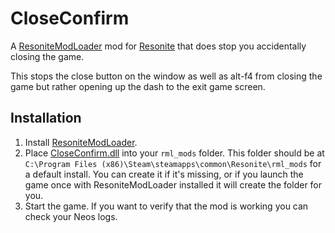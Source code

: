 # CloseConfirm

A [ResoniteModLoader](https://github.com/resonite-modding-group/ResoniteModLoader) mod for [Resonite](https://resonite.com/)  that does stop you accidentally closing the game.

This stops the close button on the window as well as alt-f4 from closing the game but rather opening up the dash to the exit game screen.

## Installation
1. Install [ResoniteModLoader](https://github.com/resonite-modding-group/ResoniteModLoader).
1. Place [CloseConfirm.dll](https://github.com/AlexW-578/CloseConfirm/releases/latest/download/CloseConfirm.dll) into your `rml_mods` folder. This folder should be at `C:\Program Files (x86)\Steam\steamapps\common\Resonite\rml_mods` for a default install. You can create it if it's missing, or if you launch the game once with ResoniteModLoader installed it will create the folder for you.
1. Start the game. If you want to verify that the mod is working you can check your Neos logs.